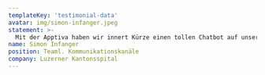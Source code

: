 ```yaml
---
templateKey: 'testimonial-data'
avatar: img/simon-infanger.jpeg
statement: >-
  Mit der Apptiva haben wir innert Kürze einen tollen Chatbot auf unserer Webseite integriert. Die Zusammenarbeit war für uns sehr hilfreich und unkompliziert. Weitere Chatbots werden wir gerne wieder mit der Apptiva bauen.
name: Simon Infanger
position: Teaml. Kommunikationskanäle
company: Luzerner Kantonsspital
---
```


